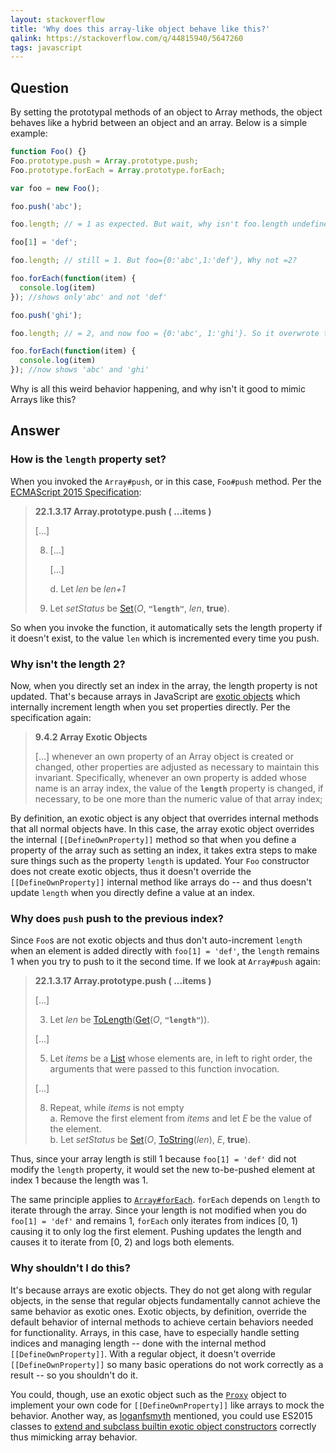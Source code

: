 ```yaml
---
layout: stackoverflow
title: 'Why does this array-like object behave like this?'
qalink: https://stackoverflow.com/q/44815940/5647260
tags: javascript
---
```


## Question

By setting the prototypal methods of an object to Array methods, the object behaves like a hybrid between an object and an array. Below is a simple example:

```js
function Foo() {}
Foo.prototype.push = Array.prototype.push;
Foo.prototype.forEach = Array.prototype.forEach;

var foo = new Foo();

foo.push('abc');

foo.length; // = 1 as expected. But wait, why isn't foo.length undefined? How/when did this property get attached to foo? 

foo[1] = 'def';

foo.length; // still = 1. But foo={0:'abc',1:'def'}, Why not =2?

foo.forEach(function(item) {
  console.log(item)
}); //shows only'abc' and not 'def'

foo.push('ghi');

foo.length; // = 2, and now foo = {0:'abc', 1:'ghi'}. So it overwrote the key=1, which means its accessing the same location, but the first approach did not change the length ( didn't become a part of the array ) why ?

foo.forEach(function(item) {
  console.log(item)
}); //now shows 'abc' and 'ghi'
```

Why is all this weird behavior happening, and why isn't it good to mimic Arrays like this?

## Answer

### How is the `length` property set?

When you invoked the `Array#push`, or in this case, `Foo#push` method. Per the [ECMAScript 2015 Specification](http://www.ecma-international.org/ecma-262/6.0/#sec-array.prototype.push):

> **22.1.3.17 Array.prototype.push ( ...items )**
>
> [...]
>
> 8. [...]
>
>    [...]
>
>    d. Let *len* be *len+1* 
>
> 9. Let *setStatus* be [Set](http://www.ecma-international.org/ecma-262/6.0/#sec-set-o-p-v-throw)(*O*, **`"length"`**, *len*, **true**).

So when you invoke the function, it automatically sets the length property if it doesn't exist, to the value `len` which is incremented every time you push.

### Why isn't the length 2?

Now, when you directly set an index in the array, the length property is not updated. That's because arrays in JavaScript are [exotic objects](http://www.ecma-international.org/ecma-262/6.0/#sec-array-exotic-objects) which internally increment length when you set properties directly. Per the specification again:

> **9.4.2 Array Exotic Objects**
>
> [...] whenever an own property of an Array object is created or changed, other properties are adjusted as necessary to maintain this invariant. Specifically, whenever an own property is added whose name is an array index, the value of the **`length`** property is changed, if necessary, to be one more than the numeric value of that array index;

By definition, an exotic object is any object that overrides internal methods that all normal objects have. In this case, the array exotic object overrides the internal `[[DefineOwnProperty]]` method so that when you define a property of the array such as setting an index, it takes extra steps to make sure things such as the property `length` is updated. Your `Foo` constructor does not create exotic objects, thus it doesn't override the `[[DefineOwnProperty]]` internal method like arrays do -- and thus doesn't update `length` when you directly define a value at an index.

### Why does `push` push to the previous index?

Since `Foo`s are not exotic objects and thus don't auto-increment `length` when an element is added directly with `foo[1] = 'def'`, the `length` remains 1 when you try to push to it the second time. If we look at `Array#push` again:

> **22.1.3.17 Array.prototype.push ( ...items )**
>
> [...]
>
> 3. Let *len* be [ToLength](http://www.ecma-international.org/ecma-262/6.0/#sec-tolength)([Get](http://www.ecma-international.org/ecma-262/6.0/#sec-get-o-p)(*O*, **`"length"`**)).
>
> [...]
>
> 5. Let *items* be a [List](http://www.ecma-international.org/ecma-262/6.0/#sec-list-and-record-specification-type) whose elements are, in left to right order, the arguments that were passed to this function invocation.
>
> [...]
>
> 8. Repeat, while *items* is not empty<br>
> a. Remove the first element from *items* and let *E* be the value of the element.<br>
> b. Let *setStatus* be [Set](http://www.ecma-international.org/ecma-262/6.0/#sec-set-o-p-v-throw)(*O*, [ToString](http://www.ecma-international.org/ecma-262/6.0/#sec-tostring)(*len*), *E*, **true**).

Thus, since your array length is still 1 because `foo[1] = 'def'` did not modify the `length` property, it would set the new to-be-pushed element at index 1 because the length was 1.

The same principle applies to [`Array#forEach`](http://www.ecma-international.org/ecma-262/6.0/#sec-array.prototype.foreach). `forEach` depends on `length` to iterate through the array. Since your length is not modified when you do `foo[1] = 'def'` and remains 1, `forEach` only iterates from indices [0, 1) causing it to only log the first element. Pushing updates the length and causes it to iterate from [0, 2) and logs both elements.

### Why shouldn't I do this?

It's because arrays are exotic objects. They do not get along with regular objects, in the sense that regular objects fundamentally cannot achieve the same behavior as exotic ones. Exotic objects, by definition, override the default behavior of internal methods to achieve certain behaviors needed for functionality. Arrays, in this case, have to especially handle setting indices and managing length -- done with the internal method `[[DefineOwnProperty]]`. With a regular object, it doesn't override `[[DefineOwnProperty]]` so many basic operations do not work correctly as a result -- so you shouldn't do it. 

You could, though, use an exotic object such as the [`Proxy`](https://developer.mozilla.org/en-US/docs/Web/JavaScript/Reference/Global_Objects/Proxy) object to implement your own code for `[[DefineOwnProperty]]` like arrays to mock the behavior. Another way, as [loganfsmyth](https://stackoverflow.com/questions/44815940/why-does-this-array-like-object-behave-like-this#comment76612728_44816011) mentioned, you could use ES2015 classes to [extend and subclass builtin exotic object constructors](http://2ality.com/2013/03/subclassing-builtins-es6.html) correctly thus mimicking array behavior.
